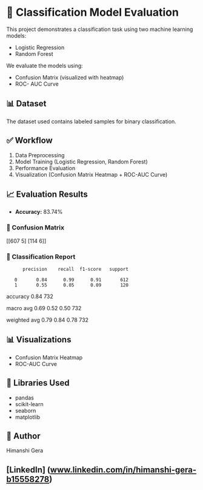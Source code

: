# 🧠 Classification Model Evaluation

This project demonstrates a classification task using two machine learning models:
- Logistic Regression
- Random Forest

We evaluate the models using:
- Confusion Matrix (visualized with heatmap)
- ROC- AUC Curve

## 📊 Dataset
The dataset used contains labeled samples for binary classification.

## ✅ Workflow
1. Data Preprocessing
2. Model Training (Logistic Regression, Random Forest)
3. Performance Evaluation
4. Visualization (Confusion Matrix Heatmap + ROC-AUC Curve)

## 📈 Evaluation Results

- **Accuracy:** 83.74%

### 🔹 Confusion Matrix

[[607 5]
[114 6]]


### 🔹 Classification Report

          precision    recall  f1-score   support

       0       0.84      0.99      0.91       612
       1       0.55      0.05      0.09       120

accuracy                           0.84       732

macro avg      0.69      0.52      0.50       732

weighted avg   0.79      0.84      0.78       732


## 📊 Visualizations
- Confusion Matrix Heatmap
- ROC-AUC Curve

## 🔧 Libraries Used
- pandas
- scikit-learn
- seaborn
- matplotlib

## 🔗 Author
Himanshi Gera

[LinkedIn] (www.linkedin.com/in/himanshi-gera-b15558278)
---
